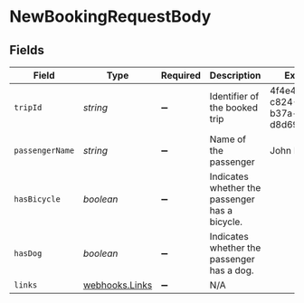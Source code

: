 # NewBookingRequestBody


## Fields

| Field                                            | Type                                             | Required                                         | Description                                      | Example                                          |
| ------------------------------------------------ | ------------------------------------------------ | ------------------------------------------------ | ------------------------------------------------ | ------------------------------------------------ |
| `tripId`                                         | *string*                                         | :heavy_minus_sign:                               | Identifier of the booked trip                    | 4f4e4e1-c824-4d63-b37a-d8d698862f1d              |
| `passengerName`                                  | *string*                                         | :heavy_minus_sign:                               | Name of the passenger                            | John Doe                                         |
| `hasBicycle`                                     | *boolean*                                        | :heavy_minus_sign:                               | Indicates whether the passenger has a bicycle.   |                                                  |
| `hasDog`                                         | *boolean*                                        | :heavy_minus_sign:                               | Indicates whether the passenger has a dog.       |                                                  |
| `links`                                          | [webhooks.Links](../../models/webhooks/links.md) | :heavy_minus_sign:                               | N/A                                              |                                                  |